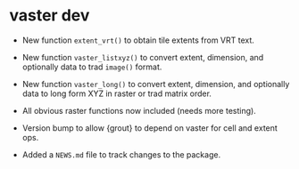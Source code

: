 # vaster dev

* New function `extent_vrt()` to obtain tile extents from VRT text. 

* New function `vaster_listxyz()` to convert extent, dimension, and optionally data to trad `image()` format. 


* New function `vaster_long()` to convert extent, dimension, and optionally data to long form XYZ in raster or trad matrix order. 

* All obvious raster functions now included (needs more testing). 

* Version bump to allow {grout} to depend on vaster for cell and extent ops. 

* Added a `NEWS.md` file to track changes to the package.
